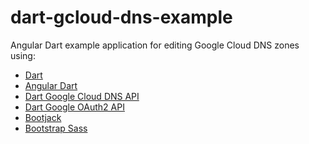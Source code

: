 dart-gcloud-dns-example
==========

Angular Dart example application for editing Google Cloud DNS zones using:
* [Dart](https://www.dartlang.org/)
* [Angular Dart](https://angulardart.org/)
* [Dart Google Cloud DNS API](http://pub.dartlang.org/packages/google_dns_v1beta1_api)
* [Dart Google OAuth2 API](http://pub.dartlang.org/packages/google_oauth2_v2_api)
* [Bootjack](https://github.com/rikulo/bootjack)
* [Bootstrap Sass](https://github.com/twbs/bootstrap-sass)
